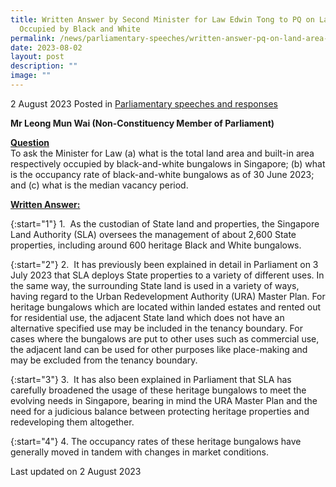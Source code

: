 ```yaml
---
title: Written Answer by Second Minister for Law Edwin Tong to PQ on Land Area Occupied by Black-and-White Bungalows and Occupancy Rate
  Occupied by Black and White
permalink: /news/parliamentary-speeches/written-answer-pq-on-land-area-occupied-by-black-and-white-bungalows-and-occupancy-rate/
date: 2023-08-02
layout: post
description: ""
image: ""
---
```

2 August 2023 Posted in [Parliamentary speeches and responses](/news/parliamentary-speeches) 

<b>Mr Leong Mun Wai (Non-Constituency Member of Parliament)</b>

<b><u>Question</u></b>
<br>To ask the Minister for Law (a) what is the total land area and built-in area respectively occupied by black-and-white bungalows in Singapore; (b) what is the occupancy rate of black-and-white bungalows as of 30 June 2023; and (c) what is the median vacancy period.

<b><u>Written Answer:</u></b>

{:start="1"}
1.&nbsp; As the custodian of State land and properties, the Singapore Land Authority (SLA) oversees the management of about 2,600 State properties, including around 600 heritage Black and White bungalows.

{:start="2"}
2.&nbsp; It has previously been explained in detail in Parliament on 3 July 2023 that SLA deploys State properties to a variety of different uses. In the same way, the surrounding State land is used in a variety of ways, having regard to the Urban Redevelopment Authority (URA) Master Plan. For heritage bungalows which are located within landed estates and rented out for residential use, the adjacent State land which does not have an alternative specified use may be included in the tenancy boundary. For cases where the bungalows are put to other uses such as commercial use, the adjacent land can be used for other purposes like place-making and may be excluded from the tenancy boundary.

{:start="3"}
3.&nbsp; It has also been explained in Parliament that SLA has carefully broadened the usage of these heritage bungalows to meet the evolving needs in Singapore, bearing in mind the URA Master Plan and the need for a judicious balance between protecting heritage properties and redeveloping them altogether.

{:start="4"}
4. The occupancy rates of these heritage bungalows have generally moved in tandem with changes in market conditions.

<p class="right-side-updated">Last updated on 2 August 2023</p>
